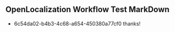 ## OpenLocalization Workflow Test MarkDown
* 6c54da02-b4b3-4c68-a654-450380a77cf0 thanks!

<!--HONumber=Jul16_HO4-->


